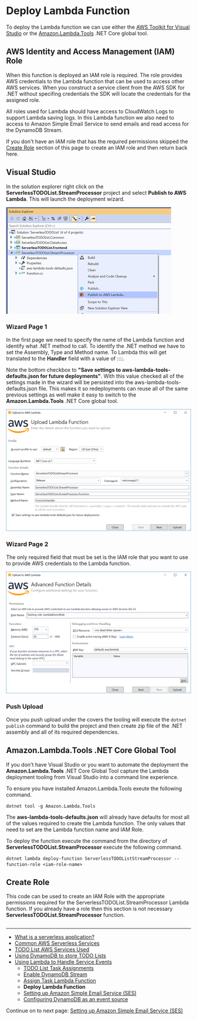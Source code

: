 # Deploy Lambda Function

To deploy the Lambda function we can use either the [AWS Toolkit for Visual Studio](https://marketplace.visualstudio.com/items?itemName=AmazonWebServices.AWSToolkitforVisualStudio2017) or the 
[Amazon.Lambda.Tools](https://github.com/aws/aws-extensions-for-dotnet-cli#aws-lambda-amazonlambdatools) .NET Core global tool.

## AWS Identity and Access Management (IAM) Role

When this function is deployed an IAM role is required. The role provides AWS credentials to the Lambda function 
that can be used to access other AWS services. When you construct a service client from the 
AWS SDK for .NET without specifing credentials the SDK will locate the credentials for the assigned role.

All roles used for Lambda should have access to CloudWatch Logs to support Lambda saving logs. In this Lambda
function we also need to access to Amazon Simple Email Service to send emails and read access for the DynamoDB Stream.

If you don't have an IAM role that has the required permissions skipped the [Create Role](#create-role)
section of this page to create an IAM role and then return back here.

## Visual Studio

In the solution explorer right click on the **ServerlessTODOList.StreamProcessor** project and select 
**Publish to AWS Lambda**. This will launch the deployment wizard.


![Publish from solution explorer](./images/SolutionExplorerPublishToLambda.png)

### Wizard Page 1

In the first page we need to specify the name of the Lambda function and identify what .NET method to call. 
To identify the .NET method we have to set the Assembly, Type and Method name. To Lambda this will
get translated to the **Handler** field with a value of <assembly-name>::<type-name>::<method-name>.

Note the bottom checkbox to **"Save settings to aws-lambda-tools-defaults.json for future deployments"**.
With this value checked all of the settings made in the wizard will be persisted into the aws-lambda-tools-defaults.json
file. This makes it so redeployments can reuse all of the same previous settings as well make it easy to switch to
the **Amazon.Lambda.Tools** .NET Core global tool.

![Lambda Wizard Page 1](./images/LambdaWizardPage1.png)

### Wizard Page 2

The only required field that must be set is the IAM role that you want to use to 
provide AWS credentials to the Lambda function.

![Lambda Wizard Page 2](./images/LambdaWizardPage2.png)


### Push Upload

Once you push upload under the covers the tooling will execute the `dotnet publish` command to build
the project and then create zip file of the .NET assembly and all of its required dependencies.

## Amazon.Lambda.Tools .NET Core Global Tool

If you don't have Visual Studio or you want to automate the deployment the **Amazon.Lambda.Tools** .NET Core Global Tool 
capture the Lambda deployment tooling from Visual Studio into a command line experience.

To ensure you have installed Amazon.Lambda.Tools exeute the following command.

```
dotnet tool -g Amazon.Lambda.Tools
```

The **aws-lambda-tools-defaults.json** will already have defaults for most all of the values required
to create the Lambda function. The only values that need to set are the Lambda function name and IAM Role.

To deploy the function execute the command from the directory of **ServerlessTODOList.StreamProcessor** execute the following command.

```
dotnet lambda deploy-function ServerlessTODOListStreamProcessor --function-role <iam-role-name>
```






## Create Role

This code can be used to create an IAM Role with the appropriate permissions required for 
the ServerlessTODOList.StreamProcessor Lambda function. If you already have a role then this
section is not necessary 
**ServerlessTODOList.StreamProcessor** function.

```cs --source-file ../Snippets/IAMRoleSetups.cs --project ../Snippets/Snippets.csproj --region setup_streamprocessor_role
```

<!-- Generated Navigation -->
---

* [What is a serverless application?](../WhatIsServerless.md)
* [Common AWS Serverless Services](../CommonServerlessServices.md)
* [TODO List AWS Services Used](../TODOListServices.md)
* [Using DynamoDB to store TODO Lists](../DynamoDBModule/WhatIsDynamoDB.md)
* [Using Lambda to Handle Service Events](../StreamProcessing/ServiceEvents.md)
  * [TODO List Task Assignments](../StreamProcessing/TODOTaskListAssignment.md)
  * [Enable DynamoDB Stream](../StreamProcessing/EnableDynamoDBStream.md)
  * [Assign Task Lambda Function](../StreamProcessing/LookAtLambdaFunction.md)
  * **Deploy Lambda Function**
  * [Setting up Amazon Simple Email Service (SES)](../StreamProcessing/SettingUpSES.md)
  * [Configuring DynamoDB as an event source](../StreamProcessing/ConfigureLambdaEventSource.md)

Continue on to next page: [Setting up Amazon Simple Email Service (SES)](../StreamProcessing/SettingUpSES.md)

